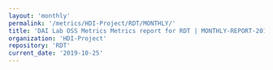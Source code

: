 ```yaml
---
layout: 'monthly'
permalink: '/metrics/HDI-Project/RDT/MONTHLY/'
title: 'DAI Lab OSS Metrics Metrics report for RDT | MONTHLY-REPORT-2019-10-25'
organization: 'HDI-Project'
repository: 'RDT'
current_date: '2019-10-25'
---
```

